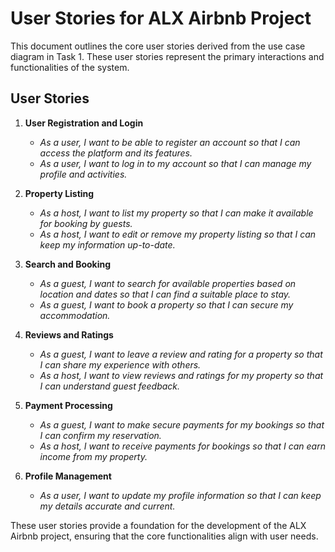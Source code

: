# User Stories for ALX Airbnb Project

This document outlines the core user stories derived from the use case diagram in Task 1. These user stories represent the primary interactions and functionalities of the system.

## User Stories

1. **User Registration and Login**
    - *As a user, I want to be able to register an account so that I can access the platform and its features.*
    - *As a user, I want to log in to my account so that I can manage my profile and activities.*

2. **Property Listing**
    - *As a host, I want to list my property so that I can make it available for booking by guests.*
    - *As a host, I want to edit or remove my property listing so that I can keep my information up-to-date.*

3. **Search and Booking**
    - *As a guest, I want to search for available properties based on location and dates so that I can find a suitable place to stay.*
    - *As a guest, I want to book a property so that I can secure my accommodation.*

4. **Reviews and Ratings**
    - *As a guest, I want to leave a review and rating for a property so that I can share my experience with others.*
    - *As a host, I want to view reviews and ratings for my property so that I can understand guest feedback.*

5. **Payment Processing**
    - *As a guest, I want to make secure payments for my bookings so that I can confirm my reservation.*
    - *As a host, I want to receive payments for bookings so that I can earn income from my property.*

6. **Profile Management**
    - *As a user, I want to update my profile information so that I can keep my details accurate and current.*

These user stories provide a foundation for the development of the ALX Airbnb project, ensuring that the core functionalities align with user needs.
